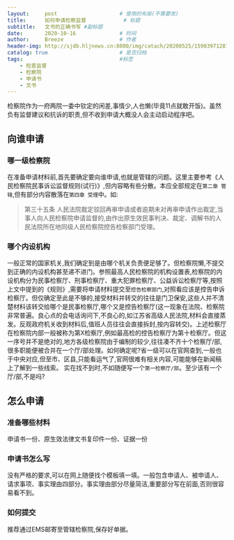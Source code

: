 ```yaml
---
layout:     post   				    # 使用的布局(不需要改)
title:      如何申请检察监督    		# 标题 
subtitle:   文书的正确书写 #副标题
date:       2020-10-16 				# 时间
author:     Breeze 					# 作者
header-img: http://sjdb.hljnews.cn:8080/img/catach/20200525/1590397128119.jpg 	#这篇文章标题背景图片
catalog: true 						# 是否归档
tags:								#标签
    - 检查监督
    - 检察院
    - 申请书
    - 文书
---
```


检察院作为一府两院一委中钦定的闲差,事情少,人也懒(毕竟11点就敢开饭)。虽然负有监督建议和抗诉的职责,但不收到申请大概没人会主动启动程序吧。
## 向谁申请
### 哪一级检察院
在准备申请材料前,首先要确定要向谁申请,也就是管辖的问题。这里主要参考《人民检察院民事诉讼监督规则(试行)》,但内容略有些分散。本应全部规定在`第二章 管辖`,但有部分内容散落在`第四章 受理`中。如:
>第三十五条 人民法院裁定驳回再审申请或者逾期未对再审申请作出裁定,当事人向人民检察院申请监督的,由作出原生效民事判决、裁定、调解书的人民法院所在地同级人民检察院控告检察部门受理。
### 哪个内设机构
一般正常的国家机关,我们确定到是由哪个机关负责便足够了。但检察院懒,不提交到正确的内设机构甚至递不进门。参照最高人民检察院的机构设置表,检察院的内设机构分为民事检察厅、刑事检察厅、重大犯罪检察厅、公益诉讼检察厅等,按照上文中提到的《规则》,需要将申请材料提交至`控告检察部门`,对照看应该是控告申诉检察厅。但仅确定至此是不够的,接受材料并转交的往往是门卫保安,这些人并不清楚材料该转交给哪个是民事检察厅,哪个又是控告检察厅(这一现象在法院、检察院非常普遍。良心点的会电话询问下,不良心的,如江苏省高级人民法院,材料会直接蒸发。反观政府机关收到材料后,值班人员往往会直接拆封,按内容转交)。上述检察厅在检察院内部一般被称为第X检察厅,例如最高检的控告检察厅为第十检察厅。但这一序号并不是绝对的,地方各级检察院由于编制的较少,往往凑不齐十个检察厅/部,很多职能便被合并在一个厅/部处理。如何确定呢?省一级可以在官网查到,一般也于中央对应,但至市、区县,只能看运气了,官网很难有相关内容,可能能够在新闻稿上了解到一些线索。
实在找不到时,不如随便写一个`第一检察厅/部`。至少该有一个厅/部,不是吗?
## 怎么申请
### 准备哪些材料
申请书一份、原生效法律文书复印件一份、证据一份
### 申请书怎么写
没有严格的要求,可以在网上随便找个模板填一填。一般包含申请人、被申请人、请求事项、事实理由四部分。事实理由部分尽量简洁,重要部分写在前面,否则很容易看不到。
### 如何提交
推荐通过EMS邮寄至管辖检察院,保存好单据。




